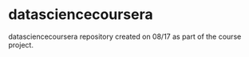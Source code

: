 datasciencecoursera
===================

datasciencecoursera repository created on 08/17 as part of the course project.
